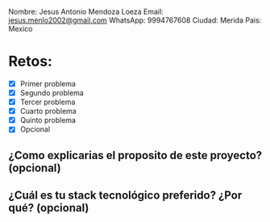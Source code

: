 Nombre: Jesus Antonio Mendoza Loeza
Email: jesus.menlo2002@gmail.com
WhatsApp: 9994767608
Ciudad: Merida
Pais: Mexico

# Retos:
  - [X] Primer problema
  - [X] Segundo problema
  - [X] Tercer problema
  - [X] Cuarto problema
  - [X] Quinto problema
  - [X] Opcional

## ¿Como explicarias el proposito de este proyecto? (opcional)


## ¿Cuál es tu stack tecnológico preferido? ¿Por qué? (opcional)